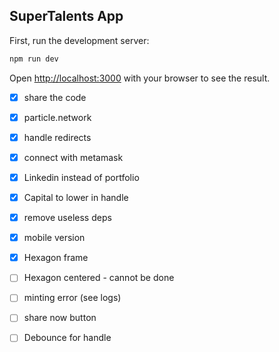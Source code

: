 ## SuperTalents App

First, run the development server:

```bash
npm run dev
```

Open [http://localhost:3000](http://localhost:3000) with your browser to see the result.

* [x] share the code
* [x] particle.network
* [x] handle redirects
* [x] connect with metamask
* [x] Linkedin instead of portfolio
* [x] Capital to lower in handle
* [x] remove useless deps
* [x] mobile version
* [x] Hexagon frame
* [ ] Hexagon centered - cannot be done

* [ ] minting error (see logs)
* [ ] share now button
* [ ] Debounce for handle
